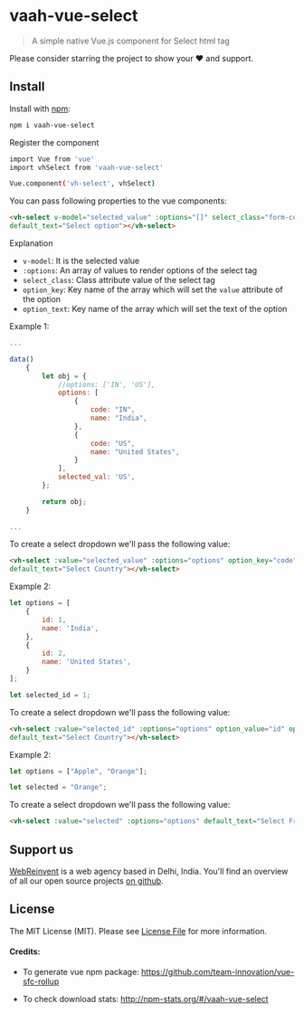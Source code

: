 # vaah-vue-select

> A simple native Vue.js component for Select html tag

Please consider starring the project to show your :heart: and support.


## Install

Install with [npm](https://www.npmjs.com/):

```sh
npm i vaah-vue-select
```

Register the component

```sh
import Vue from 'vue'
import vhSelect from 'vaah-vue-select'

Vue.component('vh-select', vhSelect)
```

You can pass following properties to the vue components:

```html
<vh-select v-model="selected_value" :options="[]" select_class="form-control" option_value="" option_text="" 
default_text="Select option"></vh-select>
```

Explanation
- `v-model`: It is the selected value
- `:options`: An array of values to render options of the select tag
- `select_class`: Class attribute value of the select tag
- `option_key`: Key name of the array which will set the `value` attribute of the option
- `option_text`: Key name of the array which will set the text of the option

Example 1:
```js
...

data()
    {
        let obj = {
            //options: ['IN', 'US'],
            options: [
                {
                    code: "IN",
                    name: "India",
                },
                {
                    code: "US",
                    name: "United States",
                }
            ],
            selected_val: 'US',
        };

        return obj;
    }
    
...

```

To create a select dropdown we'll pass the following value:
```html
<vh-select :value="selected_value" :options="options" option_key="code" option_value="name" 
default_text="Select Country"></vh-select>
```

Example 2:
```js
let options = [
    {
        id: 1,
        name: 'India',
    },
    {
        id: 2,
        name: 'United States',
    }
];

let selected_id = 1;

```

To create a select dropdown we'll pass the following value:
```html
<vh-select :value="selected_id" :options="options" option_value="id" option_text="name" 
default_text="Select Country"></vh-select>
```

Example 2:
```js
let options = ["Apple", "Orange"];

let selected = "Orange";

```

To create a select dropdown we'll pass the following value:
```html
<vh-select :value="selected" :options="options" default_text="Select Fruit"></vh-select>
```

## Support us

[WebReinvent](https://www.webreinvent.com) is a web agency based in Delhi, India. You'll find an overview of all our open source projects [on github](https://github.com/webreinvent).

## License

The MIT License (MIT). Please see [License File](LICENSE) for more information.

#### Credits:
- To generate vue npm package:
https://github.com/team-innovation/vue-sfc-rollup

- To check download stats:
http://npm-stats.org/#/vaah-vue-select